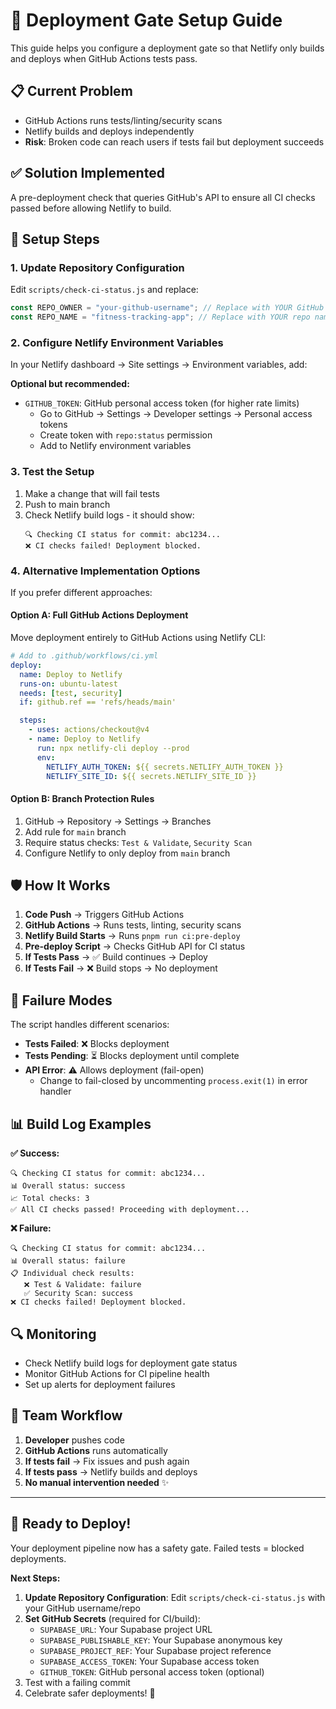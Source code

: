 # 🚀 Deployment Gate Setup Guide

This guide helps you configure a deployment gate so that Netlify only builds and deploys when GitHub Actions tests pass.

## 📋 Current Problem

- GitHub Actions runs tests/linting/security scans
- Netlify builds and deploys independently
- **Risk**: Broken code can reach users if tests fail but deployment succeeds

## ✅ Solution Implemented

A pre-deployment check that queries GitHub's API to ensure all CI checks passed before allowing Netlify to build.

## 🔧 Setup Steps

### 1. Update Repository Configuration

Edit `scripts/check-ci-status.js` and replace:

```javascript
const REPO_OWNER = "your-github-username"; // Replace with YOUR GitHub username
const REPO_NAME = "fitness-tracking-app"; // Replace with YOUR repo name
```

### 2. Configure Netlify Environment Variables

In your Netlify dashboard → Site settings → Environment variables, add:

**Optional but recommended:**

- `GITHUB_TOKEN`: GitHub personal access token (for higher rate limits)
  - Go to GitHub → Settings → Developer settings → Personal access tokens
  - Create token with `repo:status` permission
  - Add to Netlify environment variables

### 3. Test the Setup

1. Make a change that will fail tests
2. Push to main branch
3. Check Netlify build logs - it should show:
   ```
   🔍 Checking CI status for commit: abc1234...
   ❌ CI checks failed! Deployment blocked.
   ```

### 4. Alternative Implementation Options

If you prefer different approaches:

#### Option A: Full GitHub Actions Deployment

Move deployment entirely to GitHub Actions using Netlify CLI:

```yaml
# Add to .github/workflows/ci.yml
deploy:
  name: Deploy to Netlify
  runs-on: ubuntu-latest
  needs: [test, security]
  if: github.ref == 'refs/heads/main'

  steps:
    - uses: actions/checkout@v4
    - name: Deploy to Netlify
      run: npx netlify-cli deploy --prod
      env:
        NETLIFY_AUTH_TOKEN: ${{ secrets.NETLIFY_AUTH_TOKEN }}
        NETLIFY_SITE_ID: ${{ secrets.NETLIFY_SITE_ID }}
```

#### Option B: Branch Protection Rules

1. GitHub → Repository → Settings → Branches
2. Add rule for `main` branch
3. Require status checks: `Test & Validate`, `Security Scan`
4. Configure Netlify to only deploy from `main` branch

## 🛡️ How It Works

1. **Code Push** → Triggers GitHub Actions
2. **GitHub Actions** → Runs tests, linting, security scans
3. **Netlify Build Starts** → Runs `pnpm run ci:pre-deploy`
4. **Pre-deploy Script** → Checks GitHub API for CI status
5. **If Tests Pass** → ✅ Build continues → Deploy
6. **If Tests Fail** → ❌ Build stops → No deployment

## 🚨 Failure Modes

The script handles different scenarios:

- **Tests Failed**: ❌ Blocks deployment
- **Tests Pending**: ⏳ Blocks deployment until complete
- **API Error**: ⚠️ Allows deployment (fail-open)
  - Change to fail-closed by uncommenting `process.exit(1)` in error handler

## 📊 Build Log Examples

**✅ Success:**

```
🔍 Checking CI status for commit: abc1234...
📊 Overall status: success
📈 Total checks: 3
✅ All CI checks passed! Proceeding with deployment...
```

**❌ Failure:**

```
🔍 Checking CI status for commit: abc1234...
📊 Overall status: failure
📋 Individual check results:
   ❌ Test & Validate: failure
   ✅ Security Scan: success
❌ CI checks failed! Deployment blocked.
```

## 🔍 Monitoring

- Check Netlify build logs for deployment gate status
- Monitor GitHub Actions for CI pipeline health
- Set up alerts for deployment failures

## 🤝 Team Workflow

1. **Developer** pushes code
2. **GitHub Actions** runs automatically
3. **If tests fail** → Fix issues and push again
4. **If tests pass** → Netlify builds and deploys
5. **No manual intervention needed** ✨

---

## 🚀 Ready to Deploy!

Your deployment pipeline now has a safety gate. Failed tests = blocked deployments.

**Next Steps:**

1. **Update Repository Configuration**: Edit `scripts/check-ci-status.js` with your GitHub username/repo
2. **Set GitHub Secrets** (required for CI/build):
   - `SUPABASE_URL`: Your Supabase project URL
   - `SUPABASE_PUBLISHABLE_KEY`: Your Supabase anonymous key
   - `SUPABASE_PROJECT_REF`: Your Supabase project reference
   - `SUPABASE_ACCESS_TOKEN`: Your Supabase access token
   - `GITHUB_TOKEN`: GitHub personal access token (optional)
3. Test with a failing commit
4. Celebrate safer deployments! 🎉
